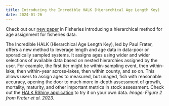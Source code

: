 ```yaml
---
title: Introducing the Incredible HALK (Hierarchical Age Length Key)
date: 2024-01-26
---
```


Check out our [new paper](https://afspubs.onlinelibrary.wiley.com/doi/abs/10.1002/fsh.11019) in Fisheries introducing a hierarchical method for age assignment for fisheries data.

<!--more-->

The Incredible HALK (Hierarchical Age Length Key), led by Paul Frater, offers a new method to leverage length and age data in data-poor or sporadically sampled systems.  It assigns ages using wider and wider selections of available data based on nested hierarchies assigned by the user.  For example, the first tier might be within-sampling event, then within-lake, then within-year across-lakes, then within county, and so on.  This allows users to assign ages to measured, but unaged, fish with reasonable accuracy, opening the door to much more in-depth assessment of growth, mortality, maturity, and other important metrics in stock assessment.  Check out the [HALK RShiny application](https://bit.ly/3RuauJ6) to try it on your own data.
*Image: Figure 2 from Frater et al. 2023.*